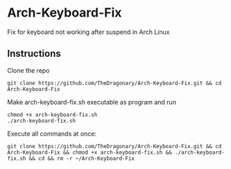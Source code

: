 # Arch-Keyboard-Fix
Fix for keyboard not working after suspend in Arch Linux

## Instructions
Clone the repo
```
git clone https://github.com/TheDragonary/Arch-Keyboard-Fix.git && cd Arch-Keyboard-Fix
```
Make arch-keyboard-fix.sh executable as program and run
```
chmod +x arch-keyboard-fix.sh
./arch-keyboard-fix.sh
```
Execute all commands at once:
```
git clone https://github.com/TheDragonary/Arch-Keyboard-Fix.git && cd Arch-Keyboard-Fix && chmod +x arch-keyboard-fix.sh && ./arch-keyboard-fix.sh && cd && rm -r ~/Arch-Keyboard-Fix
```
